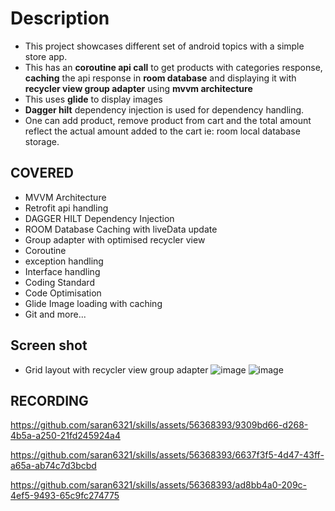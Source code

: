 # Description

- This project showcases different set of android topics with a simple store app.
- This has an **coroutine api call** to get products with categories response, **caching** the api response in **room database** and displaying it with **recycler view group adapter** using **mvvm architecture**
- This uses **glide** to display images
- **Dagger hilt** dependency injection is used for dependency handling.
- One can add product, remove product from cart and the total amount reflect the actual amount added to the cart ie: room local database storage.

  

## COVERED

- MVVM Architecture
- Retrofit api handling 
- DAGGER HILT Dependency Injection
- ROOM Database Caching with liveData update
- Group adapter with optimised recycler view
- Coroutine
- exception handling
- Interface handling
- Coding Standard
- Code Optimisation
- Glide Image loading with caching
- Git and more...

## Screen shot
- Grid layout with recycler view group adapter
  ![image](https://github.com/saran6321/skills/assets/56368393/299a0781-cf65-4856-a6f6-a9548de3766b)
  ![image](https://github.com/saran6321/skills/assets/56368393/1b42db60-e98a-49cd-9eb3-23f72870151a)
  
## RECORDING

https://github.com/saran6321/skills/assets/56368393/9309bd66-d268-4b5a-a250-21fd245924a4

https://github.com/saran6321/skills/assets/56368393/6637f3f5-4d47-43ff-a65a-ab74c7d3bcbd

https://github.com/saran6321/skills/assets/56368393/ad8bb4a0-209c-4ef5-9493-65c9fc274775

